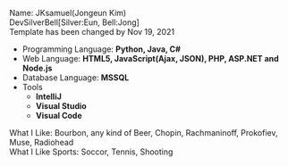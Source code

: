 Name: JKsamuel(Jongeun Kim)<br>
DevSilverBell[Silver:Eun, Bell:Jong]<br>
Template has been changed by Nov 19, 2021<br>


* Programming Language:  **Python, Java, C#**
* Web Language: **HTML5, JavaScript(Ajax, JSON), PHP, ASP.NET and Node.js**
* Database Language: **MSSQL**
* Tools
  - **IntelliJ**
  - **Visual Studio**
  - **Visual Code**

What I Like: Bourbon, any kind of Beer, Chopin, Rachmaninoff, Prokofiev, Muse, Radiohead<br>
What I Like Sports: Soccor, Tennis, Shooting
